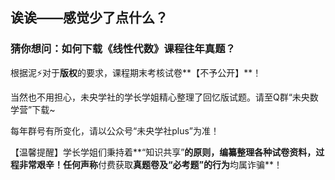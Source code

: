 ## 诶诶——感觉少了点什么？

### 猜你想问：如何下载《线性代数》课程往年真题？

根据泥⚡对于**版权**的要求，课程期末考核试卷**【不予公开】**！

当然也不用担心，未央学社的学长学姐精心整理了回忆版试题。请至Q群“未央数学营”下载~

每年群号有所变化，请以公众号“未央学社plus”为准！

【温馨提醒】学长学姐们秉持着**“知识共享”**的原则，编纂整理各种试卷资料，过程非常艰辛！任何声称**付费获取**真题卷及“必考题”的行为**均属诈骗**！